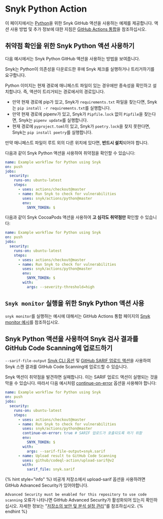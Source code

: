 # Snyk Python Action

이 페이지에서는 [Python](https://github.com/snyk/actions/tree/master/python)을 위한 Snyk GitHub 액션을 사용하는 예제를 제공합니다. 액션 사용 방법 및 추가 정보에 대한 지침은 [GitHub Actions 통합](https://docs.snyk.io/integrations/ci-cd-integrations/github-actions-integration)을 참조하십시오.

## 취약점 확인을 위한 Snyk Python 액션 사용하기

다음 예시에서는 Snyk Python GitHub 액션을 사용하는 방법을 보여줍니다.

Snyk는 Python이 의존성을 다운로드한 후에 Snyk 체크를 실행하거나 트리거하기를 요구합니다.

Python 이미지는 현재 경로에 매니페스트 파일이 있는 경우에만 종속성을 확인하고 설치합니다. 즉, 액션이 트리거되는 경로에서의 경로입니다.

* 만약 현재 경로에 pip가 있고, Snyk가 `requirements.txt` 파일을 찾는다면, Snyk는 `pip install -r requirements.txt`를 실행합니다.
* 만약 현재 경로에 pipenv가 있고, Snyk가 `Pipfile.lock` 없이 `Pipfile`을 찾는다면, Snyk는 `pipenv update`를 실행합니다.
* 현재 경로에 `pyproject.toml`이 있고, Snyk가 `poetry.lock`을 찾지 못한다면, Snyk는 `pip install poetry`를 실행합니다.

만약 매니페스트 파일이 루트 외의 다른 위치에 있다면, **반드시 설치**되어야 합니다.

다음과 같이 Snyk Python 액션을 사용하여 취약점을 확인할 수 있습니다:

```yaml
name: Example workflow for Python using Snyk
on: push
jobs:
  security:
    runs-on: ubuntu-latest
    steps:
      - uses: actions/checkout@master
      - name: Run Snyk to check for vulnerabilities
        uses: snyk/actions/python@master
        env:
          SNYK_TOKEN: $
```

다음과 같이 Snyk CocoaPods 액션을 사용하여 **고 심각도 취약점만** 확인할 수 있습니다:

```yaml
name: Example workflow for Python using Snyk
on: push
jobs:
  security:
    runs-on: ubuntu-latest
    steps:
      - uses: actions/checkout@master
      - name: Run Snyk to check for vulnerabilities
        uses: snyk/actions/python@master
        env:
          SNYK_TOKEN: $
        with:
          args: --severity-threshold=high
```

## `Snyk monitor` 실행을 위한 Snyk Python 액션 사용

`snyk monitor`를 실행하는 예시에 대해서는 GitHub Actions 통합 페이지의 [Snyk monitor 예시](https://docs.snyk.io/integrations/ci-cd-integrations/github-actions-integration#snyk-monitor-example)를 참조하십시오.

## Snyk Python 액션을 사용하여 Snyk 검사 결과를 GitHub Code Scanning에 업로드하기

`--sarif-file-output` [Snyk CLI 옵션](https://docs.snyk.io/snyk-cli/cli-reference) 및 [GitHub SARIF 업로드 액션](https://docs.github.com/en/code-security/secure-coding/uploading-a-sarif-file-to-github)을 사용하여 Snyk 스캔 결과를 GitHub Code Scanning에 업로드할 수 있습니다.

Snyk 액션이 취약점을 발견하면 실패합니다. 이는 SARIF 업로드 액션이 실행되는 것을 막을 수 있습니다. 따라서 다음 예시처럼 [continue-on-error](https://docs.github.com/en/actions/reference/workflow-syntax-for-github-actions#jobsjob_idstepscontinue-on-error) 옵션을 사용해야 합니다:

```yaml
name: Example workflow for Python using Snyk
on: push
jobs:
  security:
    runs-on: ubuntu-latest
    steps:
      - uses: actions/checkout@master
      - name: Run Snyk to check for vulnerabilities
        uses: snyk/actions/python@master
        continue-on-error: true # SARIF 업로드가 호출되도록 하기 위함
        env:
          SNYK_TOKEN: $
        with:
          args: --sarif-file-output=snyk.sarif
      - name: Upload result to GitHub Code Scanning
        uses: github/codeql-action/upload-sarif@v2
        with:
          sarif_file: snyk.sarif
```

{% hint style="info" %}
비공개 저장소에서 upload-sarif 옵션을 사용하려면 GitHub Advanced Security가 있어야합니다.

`Advanced Security must be enabled for this repository to use code scanning` 오류가 나타나면 GitHub Advanced Security가 활성화되어 있는지 확인하십시오. 자세한 정보는 "[저장소의 보안 및 분석 설정 관리](https://docs.github.com/en/repositories/managing-your-repositorys-settings-and-features/enabling-features-for-your-repository/managing-security-and-analysis-settings-for-your-repository)"를 참조하십시오.
{% endhint %}

